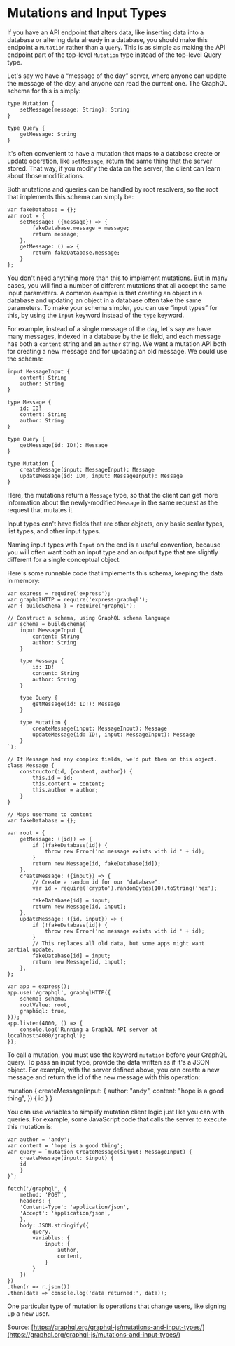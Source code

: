 # Mutations and Input Types
If you have an API endpoint that alters data, like inserting data into a database or altering data already in a database, you should make this endpoint a `Mutation` rather than a `Query`. This is as simple as making the API endpoint part of the top-level `Mutation` type instead of the top-level Query type.

Let's say we have a “message of the day” server, where anyone can update the message of the day, and anyone can read the current one. The GraphQL schema for this is simply:

    type Mutation {
        setMessage(message: String): String
    }

    type Query {
        getMessage: String
    }

It's often convenient to have a mutation that maps to a database create or update operation, like `setMessage`, return the same thing that the server stored. That way, if you modify the data on the server, the client can learn about those modifications.

Both mutations and queries can be handled by root resolvers, so the root that implements this schema can simply be:

    var fakeDatabase = {};
    var root = {
        setMessage: ({message}) => {
            fakeDatabase.message = message;
            return message;
        },
        getMessage: () => {
            return fakeDatabase.message;
        }
    };

You don't need anything more than this to implement mutations. But in many cases, you will find a number of different mutations that all accept the same input parameters. A common example is that creating an object in a database and updating an object in a database often take the same parameters. To make your schema simpler, you can use “input types” for this, by using the `input` keyword instead of the `type` keyword.

For example, instead of a single message of the day, let's say we have many messages, indexed in a database by the `id` field, and each message has both a `content` string and an `author` string. We want a mutation API both for creating a new message and for updating an old message. We could use the schema:

    input MessageInput {
        content: String
        author: String
    }

    type Message {
        id: ID!
        content: String
        author: String
    }

    type Query {
        getMessage(id: ID!): Message
    }

    type Mutation {
        createMessage(input: MessageInput): Message
        updateMessage(id: ID!, input: MessageInput): Message
    }

Here, the mutations return a `Message` type, so that the client can get more information about the newly-modified `Message` in the same request as the request that mutates it.

Input types can't have fields that are other objects, only basic scalar types, list types, and other input types.

Naming input types with `Input` on the end is a useful convention, because you will often want both an input type and an output type that are slightly different for a single conceptual object.

Here's some runnable code that implements this schema, keeping the data in memory:

    var express = require('express');
    var graphqlHTTP = require('express-graphql');
    var { buildSchema } = require('graphql');

    // Construct a schema, using GraphQL schema language
    var schema = buildSchema(`
        input MessageInput {
            content: String
            author: String
        }

        type Message {
            id: ID!
            content: String
            author: String
        }

        type Query {
            getMessage(id: ID!): Message
        }

        type Mutation {
            createMessage(input: MessageInput): Message
            updateMessage(id: ID!, input: MessageInput): Message
        }
    `);

    // If Message had any complex fields, we'd put them on this object.
    class Message {
        constructor(id, {content, author}) {
            this.id = id;
            this.content = content;
            this.author = author;
        }
    }

    // Maps username to content
    var fakeDatabase = {};

    var root = {
        getMessage: ({id}) => {
            if (!fakeDatabase[id]) {
                throw new Error('no message exists with id ' + id);
            }
            return new Message(id, fakeDatabase[id]);
        },
        createMessage: ({input}) => {
            // Create a random id for our "database".
            var id = require('crypto').randomBytes(10).toString('hex');

            fakeDatabase[id] = input;
            return new Message(id, input);
        },
        updateMessage: ({id, input}) => {
            if (!fakeDatabase[id]) {
                throw new Error('no message exists with id ' + id);
            }
            // This replaces all old data, but some apps might want partial update.
            fakeDatabase[id] = input;
            return new Message(id, input);
        },
    };

    var app = express();
    app.use('/graphql', graphqlHTTP({
        schema: schema,
        rootValue: root,
        graphiql: true,
    }));
    app.listen(4000, () => {
        console.log('Running a GraphQL API server at localhost:4000/graphql');
    });

To call a mutation, you must use the keyword `mutation` before your GraphQL query. To pass an input type, provide the data written as if it's a JSON object. For example, with the server defined above, you can create a new message and return the id of the new message with this operation:

mutation {
    createMessage(input: {
        author: "andy",
        content: "hope is a good thing",
    }) {
        id
    }
}

You can use variables to simplify mutation client logic just like you can with queries. For example, some JavaScript code that calls the server to execute this mutation is:

    var author = 'andy';
    var content = 'hope is a good thing';
    var query = `mutation CreateMessage($input: MessageInput) {
        createMessage(input: $input) {
        id
        }
    }`;

    fetch('/graphql', {
        method: 'POST',
        headers: {
        'Content-Type': 'application/json',
        'Accept': 'application/json',
        },
        body: JSON.stringify({
            query,
            variables: {
                input: {
                    author,
                    content,
                }
            }
        })
    })
    .then(r => r.json())
    .then(data => console.log('data returned:', data));

One particular type of mutation is operations that change users, like signing up a new user.

Source: [https://graphql.org/graphql-js/mutations-and-input-types/](https://graphql.org/graphql-js/mutations-and-input-types/)